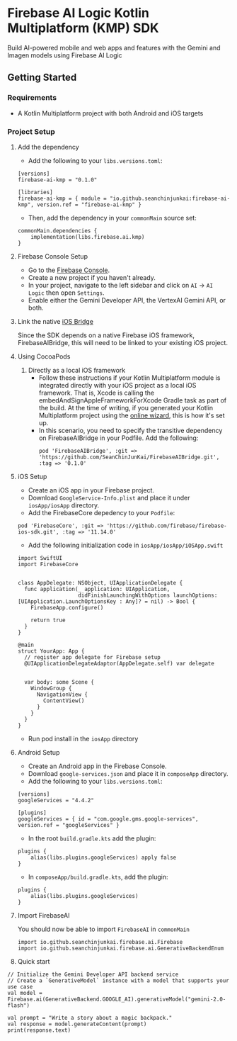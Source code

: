 # Firebase AI Logic Kotlin Multiplatform (KMP) SDK

Build AI-powered mobile and web apps and features with the Gemini and Imagen models using Firebase AI Logic


## Getting Started
### Requirements
- A Kotlin Multiplatform project with both Android and iOS targets

### Project Setup
1. Add the dependency
    - Add the following to your `libs.versions.toml`:
    ```
    [versions]
    firebase-ai-kmp = "0.1.0"
    
    [libraries]
    firebase-ai-kmp = { module = "io.github.seanchinjunkai:firebase-ai-kmp", version.ref = "firebase-ai-kmp" }
    ```
    - Then, add the dependency in your `commonMain` source set:
    ```
    commonMain.dependencies {
        implementation(libs.firebase.ai.kmp)
    }
    ```

2. Firebase Console Setup
    - Go to the [Firebase Console](https://console.firebase.google.com/).
    - Create a new project if you haven't already.
    - In your project, navigate to the left sidebar and click on `AI` -> `AI Logic` then open `Settings`.
    - Enable either the Gemini Developer API, the VertexAI Gemini API, or both.

3. Link the native [iOS Bridge](https://github.com/SeanChinJunKai/FirebaseAIBridge)

   Since the SDK depends on a native Firebase iOS framework, FirebaseAIBridge, this will need to be linked to your existing iOS project.

4. Using CocoaPods
    1. Directly as a local iOS framework
        - Follow these instructions if your Kotlin Multiplatform module is integrated directly with your iOS project as a local iOS framework. That is, Xcode is calling the embedAndSignAppleFrameworkForXcode Gradle task as part of the build. At the time of writing, if you generated your Kotlin Multiplatform project using the [online wizard](https://kmp.jetbrains.com/), this is how it's set up.
        - In this scenario, you need to specify the transitive dependency on FirebaseAIBridge in your Podfile. Add the following:
          ```
          pod 'FirebaseAIBridge', :git => 'https://github.com/SeanChinJunKai/FirebaseAIBridge.git', :tag => '0.1.0'
          ```

6. iOS Setup
    - Create an iOS app in your Firebase project.
    - Download `GoogleService-Info.plist` and place it under `iosApp/iosApp` directory.
    - Add the FirebaseCore depedency to your `Podfile`:
    ```
    pod 'FirebaseCore', :git => 'https://github.com/firebase/firebase-ios-sdk.git', :tag => '11.14.0'
    ```
    - Add the following initialization code in `iosApp/iosApp/iOSApp.swift`
    ```
    import SwiftUI
    import FirebaseCore
    
    
    class AppDelegate: NSObject, UIApplicationDelegate {
      func application(_ application: UIApplication,
                       didFinishLaunchingWithOptions launchOptions: [UIApplication.LaunchOptionsKey : Any]? = nil) -> Bool {
        FirebaseApp.configure()
    
        return true
      }
    }
    
    @main
    struct YourApp: App {
      // register app delegate for Firebase setup
      @UIApplicationDelegateAdaptor(AppDelegate.self) var delegate
    
    
      var body: some Scene {
        WindowGroup {
          NavigationView {
            ContentView()
          }
        }
      }
    }
    ```
    - Run pod install in the `iosApp` directory

7. Android Setup
    - Create an Android app in the Firebase Console.
    - Download `google-services.json` and place it in `composeApp` directory.
    - Add the following to your `libs.versions.toml`:
    ```
    [versions]
    googleServices = "4.4.2"
    
    [plugins]
    googleServices = { id = "com.google.gms.google-services", version.ref = "googleServices" }
    ```
    - In the root `build.gradle.kts` add the plugin:
    ```
    plugins {
        alias(libs.plugins.googleServices) apply false
    }
    ```
    - In `composeApp/build.gradle.kts`, add the plugin:
    ```
    plugins {
        alias(libs.plugins.googleServices)
    }
    ```

8. Import FirebaseAI

   You should now be able to import `FirebaseAI` in `commonMain`
    ```
    import io.github.seanchinjunkai.firebase.ai.Firebase
    import io.github.seanchinjunkai.firebase.ai.GenerativeBackendEnum
    ```


9. Quick start
```
// Initialize the Gemini Developer API backend service
// Create a `GenerativeModel` instance with a model that supports your use case
val model = Firebase.ai(GenerativeBackend.GOOGLE_AI).generativeModel("gemini-2.0-flash")

val prompt = "Write a story about a magic backpack."
val response = model.generateContent(prompt)
print(response.text)
```
